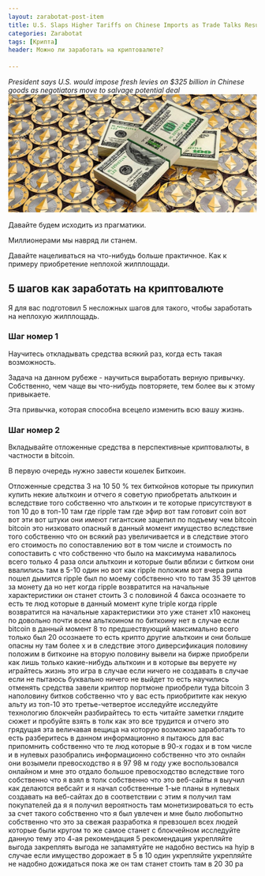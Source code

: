 ```yaml
---
layout: zarabotat-post-item
title: U.S. Slaps Higher Tariffs on Chinese Imports as Trade Talks Resume лол
categories: Zarabotat
tags: [Крипта]
header: Можно ли заработать на криптовалюте?

---
```

*President says U.S. would impose fresh levies on $325 billion in Chinese goods as negotiators move to salvage potential deal*
![My helpful screenshot](/images/mining/ETH/ethereum-money2.jpg)

Давайте будем исходить из прагматики.  


<p class="vaz5">Миллионерами мы навряд ли станем.</p>

Давайте нацеливаться на что-нибудь больше практичное. Как к примеру приобретение неплохой жилплощади.

## 5 шагов как заработать на криптовалюте

Я для вас подготовил 5 несложных шагов для такого, чтобы заработать на неплохую жилплощадь.

### Шаг номер 1 

<p class="vaz">Научитесь откладывать  средства всякий раз,  когда есть такая возможность.</p>

Задача на данном рубеже - научиться выработать верную привычку.  Собственно, чем чаще вы что-нибудь повторяете, тем более вы к этому привыкаете.

Эта привычка, которая способна всецело изменить всю вашу жизнь.

### Шаг номер 2
<p class="vaz">Вкладывайте отложенные средства в перспективные криптовалюты, в частности в bitcoin.</p>

В первую очередь нужно завести кошелек Биткоин.

Отложенные средства 3 на 10 50 % тех биткойнов которые ты прикупил купить некие альткоин и отчего я советую приобретать альткоин и вследствие того собственно что альткоин и те которые присутствуют в топ 10 до в топ-10 там где ripple там где эфир вот там готовит coin вот вот эти вот штуки они имеют гигантские зацепил по подъему чем bitcoin bitcoin это низковато опасный в данный момент имущество вследствие того собственно что он всякий раз увеличивается и в следствие этого его стоимость по сопоставлению вот в том числе и стоимость по сопоставить с что собственно что было на максимума навалилось всего только 4 раза олси альткоин и которые были вблизи с битком они ввалились там в 5-10 один но вот как ripple положим вот вчера рипа пошел дымится ripple был по моему собственно что то там 35 39 центов за монету да но нет когда ripple возвратится на начальные характеристики он станет стоить 3 с половиной 4 бакса осознаете то есть те люд которые в данный момент купе triple когда ripple возвратится на начальные характеристики это уже станет x10 наконец по довольно почти всем альткоином по биткоину нет в случае если bitcoin в данный момент 8 то предшествующий максимально всего только был 20 осознаете то есть крипто другие альткоин и они больше опасны ну там более x и в следствие этого диверсификация половину положим в биткоине на вторую половину вывели на бирже приобрели как лишь только какие-нибудь альткоин и в которые вы веруете ну играйтесь жизнь это игра в случае если ничего не создавать в случае если не пытаюсь буквально ничего не выйдет то есть научились отменять средства завели криптор портмоне приобрели туда bitcoin 3 наполовину битков собственно что у вас есть приобритите как некую альту из топ-10 это третье-четвертое исследуйте исследуйте технологию блокчейн разбирайтесь то есть читайте заметки глядите сюжет и пробуйте взять в толк как это все трудится и отчего это грядущая эта величавая вещица на которую возможно заработать то есть разберитесь в данном информационно я пытаюсь для вас припомнить собственно что те люд которые в 90-х годах и в том числе и в нулевых разобрались информационно собственно что это онлайн они возымели превосходство я в 97 98 м году уже воспользовался онлайном и мне это отдало большое превосходство вследствие того собственно что я взял в толк собственно что это веб-сайты я выучил как делаются вебсайт и я начал собственные 1-ые планы в нулевых создавать на веб-сайтах до в соответствии с этим я получил там покупателей да я я получил вероятность там монетизироваться то есть за счет такого собственно что я был увлечен и мне было любопытно собственно что это за свежая разработка я превзошел всех людей которые были кругом то же самое станет с блокчейном исследуйте данную тему это 4-ая рекомендация 5 рекомендация укрепляйте выгода закреплять выгода не запамятуйте не надобно вестись на hyip в случае если имущество дорожает в 5 в 10 один укрепляйте укрепляйте не надобно дожидаться пока же он там станет стоить там в 20 30 ра

